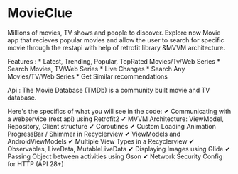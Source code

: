 # MovieClue
Millions of movies, TV shows and people to discover. Explore now
Movie app that recieves popular movies and allow the user to search for specific
movie through the restapi with help of retrofit library &MVVM architecture. 

Features :
          * Latest, Trending, Popular, TopRated Movies/Tv/Web Series
          * Search Movies, TV/Web Series
          * Live Changes
          * Search Any Movies/TV/Web Series
          * Get Similar recommendations
          
Api : The Movie Database (TMDb) is a community built movie and TV database.

Here's the specifics of what you will see in the code:
         ✔ Communicating with a webservice (rest api) using Retrofit2
         ✔ MVVM Architecture: ViewModel, Repository, Client structure
         ✔ Coroutines
         ✔ Custom Loading Animation ProgressBar / Shimmer in Recyclerview
         ✔ ViewModels and AndroidViewModels
         ✔ Multiple View Types in a Recyclerview
         ✔ Observables, LiveData, MutableLiveData
         ✔ Displaying Images using Glide
         ✔ Passing Object between activities using Gson
         ✔ Network Security Config for HTTP (API 28+)

